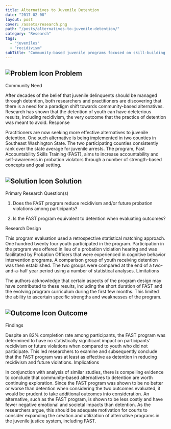 ```yaml
---
title: Alternatives to Juvenile Detention
date: "2017-02-08"
layout: post
cover: /assets/research.png
path: "/posts/alternatives-to-juvenile-detention/"
category: "Research"
tags:
  - "juveniles"
  - "recidivism"
subTitle: "Community-based juvenile programs focused on skill-building may be cost-effective alternatives to detention."
---
```


## ![Problem Icon](https://github.com/google/material-design-icons/raw/master/alert/1x_web/ic_error_outline_black_48dp.png "Problem") Problem
Community Need

After decades of the belief that juvenile delinquents should be managed through detention, both researchers and practitioners are discovering that there is a need for a paradigm shift towards community-based alternatives. Research has shown that the detention of youth can have deleterious results, including recidivism, the very outcome that the practice of detention was meant to avoid.
Response

Practitioners are now seeking more effective alternatives to juvenile detention. One such alternative is being implemented in two counties in Southeast Washington State. The two participating counties consistently rank over the state average for juvenile arrests. The program, Fast Accountability Skills Training (FAST), aims to increase accountability and self-awareness in probation violators through a number of strength-based concepts and goal setting.
## ![Solution Icon](https://github.com/google/material-design-icons/raw/master/action/1x_web/ic_lightbulb_outline_black_48dp.png "Solution") Solution
Primary Research Question(s)

1. Does the FAST program reduce recidivism and/or future probation violations among participants?

2. Is the FAST program equivalent to detention when evaluating outcomes?

Research Design

This program evaluation used a retrospective statistical matching approach. One hundred twenty four youth participated in the program. Participation in the program was offered in lieu of a probation violation hearing and was facilitated by Probation Officers that were experienced in cognitive behavior intervention programs. A comparison group of youth receiving detention was then established. The two groups were compared at the end of a two-and-a-half year period using a number of statistical analyses.
Limitations

The authors acknowledge that certain aspects of the program design may have contributed to these results, including the short duration of FAST and the evolving program curriculum during the first few months. This limited the ability to ascertain specific strengths and weaknesses of the program.
## ![Outcome Icon](https://github.com/google/material-design-icons/raw/master/action/1x_web/ic_view_list_black_48dp.png "Outcome") Outcome
Findings

Despite an 82% completion rate among participants, the FAST program was determined to have no statistically significant impact on participants’ recidivism or future violations when compared to youth who did not participate. This led researchers to examine and subsequently conclude that the FAST program was at least as effective as detention in reducing recidivism and future violations.
Implications

In conjunction with analysis of similar studies, there is compelling evidence to conclude that community-based alternatives to detention are worth continuing exploration. Since the FAST program was shown to be no better or worse than detention when considering the two outcomes evaluated, it would be prudent to take additional outcomes into consideration. An alternative, such as the FAST program, is shown to be less costly and have fewer negative emotional and societal impacts than detention. As the researchers argue, this should be adequate motivation for courts to consider expanding the creation and utilization of alternative programs in the juvenile justice system, including FAST.
